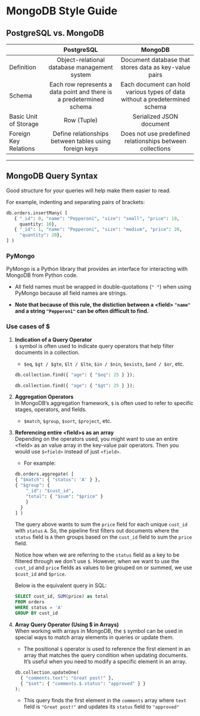 # MongoDB Style Guide

## PostgreSQL vs. MongoDB

|| PostgreSQL               | MongoDB |
|:-| :----------------: | :------: |
| Definition | Object-relational database management system | Document database that stores data as key-value pairs |
|Schema| Each row represents a data point and there is a predetermined schema|  Each document can hold various types of data without a predetermined schema |
|Basic Unit of Storage| Row (Tuple)     | Serialized JSON document |
|Foreign Key Relations| Define relationships between tables using foreign keys  |  Does not use predefined relationships between collections |

---

## MongoDB Query Syntax

Good structure for your queries will help make them easier to read.

For example, indenting and separating pairs of brackets:
```python
db.orders.insertMany( [
   { "_id": 0, "name": "Pepperoni", "size": "small", "price": 19,
     quantity: 10},
   { "_id": 1, "name": "Pepperoni", "size": "medium", "price": 20,
     "quantity": 20},
] )
```

### PyMongo
PyMongo is a Python library that provides an interface for interacting with MongoDB from Python code.

* All field names must be wrapped in double-quotations (`" "`) when using PyMongo because all field names are strings.

* **Note that because of this rule, the distiction between a \<field\> `"name"` and a string `"Pepperoni"` can be often difficult to find.**

### Use cases of $

1. **Indication of a Query Operator** \
`$` symbol is often used to indicate query operators that help filter documents in a collection.
    * `$eq`, `$gt / $gte`, `$lt / $lte`, `$in / $nin`, `$exists`, `$and / $or`, etc.
    ```python
    db.collection.find({ "age": { "$eq": 25 } });
    ```
    ```python
    db.collection.find({ "age": { "$gt": 25 } });
    ```

2. **Aggregation Operators** \
In MongoDB’s aggregation framework, `$` is often used to refer to specific stages, operators, and fields.
    * `$match`, `$group`, `$sort`, `$project`, etc.

3. **Referencing entire \<field\>s as an array** \
Depending on the operators used, you might want to use an entire \<field\> as an value array in the key-value pair operators. Then you would use `$<field>` instead of just `<field>`.
    * For example:

    ```python
    db.orders.aggregate( [
    { "$match": { "status": 'A' } },
    { "$group": {
        "_id": "$cust_id",
        "total": { "$sum": "$price" }
        }
      }
    ] )
    ```
    The query above wants to sum the `price` field for each unique `cust_id` with `status` `A`. So, the pipeline first filters out documents where the `status` field is `A` then groups based on the `cust_id` field to sum the `price` field.

    Notice how when we are referring to the `status` field as a key to be filtered through we don't use `$`. However, when we want to use the `cust_id` and `price` fields as values to be grouped on or summed, we use `$cust_id` and `$price`.

    Below is the equivalent query in SQL:
    ```sql
    SELECT cust_id, SUM(price) as total
    FROM orders
    WHERE status = 'A'
    GROUP BY cust_id
    ```

4. **Array Query Operator (Using \$ in Arrays)** \
When working with arrays in MongoDB, the `$` symbol can be used in special ways to match array elements in queries or update them.
    * The positional `$` operator is used to reference the first element in an array that matches the query condition when updating documents. It’s useful when you need to modify a specific element in an array.
    ```python
    db.collection.updateOne(
      { "comments.text": "Great post!" },
      { "$set": { "comments.$.status": "approved" } }
    );
    ```
    * This query finds the first element in the `comments` array where `text` field is `"Great post!"` and updates its `status` field to `"approved"`